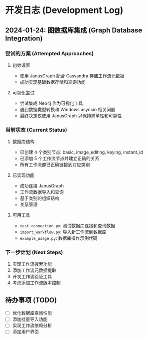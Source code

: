 # 开发日志 (Development Log)

## 2024-01-24: 图数据库集成 (Graph Database Integration)

### 尝试的方案 (Attempted Approaches)
1. 初始设置
   - 使用 JanusGraph 配合 Cassandra 存储工作流元数据
   - 成功实现基础数据存储和查询功能

2. 可视化尝试
   - 尝试集成 Neo4j 作为可视化工具
   - 遇到数据类型转换和 Windows asyncio 相关问题
   - 最终决定仅使用 JanusGraph 以保持简单性和可靠性

### 当前状态 (Current Status)
1. 数据库结构
   - 已创建 4 个类别节点: basic, image_editing, keying, instant_id
   - 已添加 5 个工作流节点并建立正确的关系
   - 所有工作流都已正确链接到对应类别

2. 已实现功能
   - 成功连接 JanusGraph
   - 工作流数据导入和查询
   - 基于类别的组织结构
   - 关系管理

3. 可用工具
   - `test_connection.py`: 测试数据库连接和查询数据
   - `import_workflow.py`: 导入新工作流到数据库
   - `example_usage.py`: 数据库操作示例代码

### 下一步计划 (Next Steps)
1. 实现工作流搜索功能
2. 添加工作流元数据提取
3. 开发工作流验证工具
4. 考虑添加工作流版本控制

## 待办事项 (TODO)
- [ ] 优化数据库查询性能
- [ ] 添加批量导入功能
- [ ] 实现工作流依赖分析
- [ ] 添加用户界面 